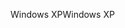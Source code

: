 <span data-ttu-id="384f9-101">Windows XP</span><span class="sxs-lookup"><span data-stu-id="384f9-101">Windows XP</span></span>